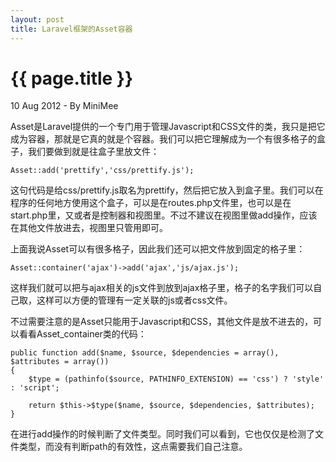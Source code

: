 ```yaml
---
layout: post
title: Laravel框架的Asset容器
---
```


{{ page.title }}
================

<p class="meta">10 Aug 2012 - By MiniMee</p>

Asset是Laravel提供的一个专门用于管理Javascript和CSS文件的类，我只是把它成为容器，那就是它真的就是个容器。我们可以把它理解成为一个有很多格子的盒子，我们要做到就是往盒子里放文件：

    Asset::add('prettify','css/prettify.js');

这句代码是给css/prettify.js取名为prettify，然后把它放入到盒子里。我们可以在程序的任何地方使用这个盒子，可以是在routes.php文件里，也可以是在start.php里，又或者是控制器和视图里。不过不建议在视图里做add操作，应该在其他文件放进去，视图里只管用即可。

上面我说Asset可以有很多格子，因此我们还可以把文件放到固定的格子里：

    Asset::container('ajax')->add('ajax','js/ajax.js');

这样我们就可以把与ajax相关的js文件到放到ajax格子里，格子的名字我们可以自己取，这样可以方便的管理有一定关联的js或者css文件。

不过需要注意的是Asset只能用于Javascript和CSS，其他文件是放不进去的，可以看看Asset_container类的代码：

    public function add($name, $source, $dependencies = array(), $attributes = array())
    {
        $type = (pathinfo($source, PATHINFO_EXTENSION) == 'css') ? 'style' : 'script';

        return $this->$type($name, $source, $dependencies, $attributes);
    }

在进行add操作的时候判断了文件类型。同时我们可以看到，它也仅仅是检测了文件类型，而没有判断path的有效性，这点需要我们自己注意。
